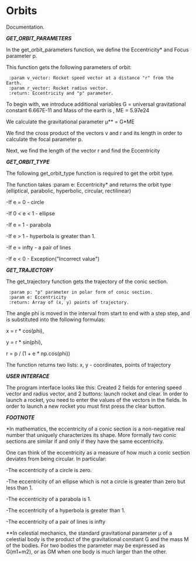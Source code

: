 # Orbits

Documentation.

_**GET_ORBIT_PARAMETERS**_

In the get_orbit_parameters function, we define the Eccentricity* and Focus parameter p.

This function gets the following parameters of orbit:

     :param v_vector: Rocket speed vector at a distance "r" from the Earth.
     :param r_vector: Rocket radius vector.
     :return: Eccentricity and "p" parameter.

To begin with, we introduce additional variables G = universal gravitational constant 6.667E-11 and Mass of the earth is , ME = 5.97e24

We calculate the gravitational parameter μ** = G*ME

We find the cross product of the vectors v and r and its length in order to calculate the focal parameter p.

Next, we find the length of the vector r and find the Eccentricity



_**GET_ORBIT_TYPE**_

The following get_orbit_type function is required to get the orbit type.

The function takes :param e: Eccentricity* and returns the orbit type (elliptical, parabolic, hyperbolic, circular, rectilinear)

-If e = 0 - circle

-If 0 < e < 1 - ellipse

-If e = 1 - parabola

-If e > 1 - hyperbola is greater than 1.

-If e = infty - a pair of lines

-If e < 0 - Exception("Incorrect value")


_**GET_TRAJECTORY**_

The get_trajectory function gets the trajectory of the conic section.

     :param p: "p" parameter in polar form of conic section.
     :param e: Eccentricity
     :return: Array of (x, y) points of trajectory.
     
The angle phi is moved in the interval from start to end with a step step, and is substituted into the following formulas: 

x = r * cos(phi), 

y = r * sin(phi), 

r = p / (1 + e * np.cos(phi))

The function returns two lists: x, y - coordinates, points of trajectory

_**USER INTERFACE**_

The program interface looks like this:
Created 2 fields for entering speed vector and radius vector, and 2 buttons: launch rocket and clear.
In order to launch a rocket, you need to enter the values of the vectors in the fields.
In order to launch a new rocket you must first press the clear button.


**_FOOTNOTE_**

*In mathematics, the eccentricity of a conic section is a non-negative real number that uniquely characterizes its shape.
More formally two conic sections are similar if and only if they have the same eccentricity.

One can think of the eccentricity as a measure of how much a conic section deviates from being circular. In particular:

-The eccentricity of a circle is zero.

-The eccentricity of an ellipse which is not a circle is greater than zero but less than 1.

-The eccentricity of a parabola is 1.

-The eccentricity of a hyperbola is greater than 1.

-The eccentricity of a pair of lines is infty


**In celestial mechanics, the standard gravitational parameter μ of a celestial body is the product of the gravitational constant G and the mass M of the bodies. For two bodies the parameter may be expressed as G(m1+m2), or as GM when one body is much larger than the other.
